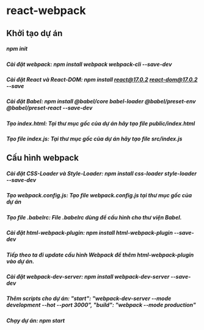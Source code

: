 # react-webpack

## Khởi tạo dự án
##### npm init
##### Cài đặt webpack: npm install webpack webpack-cli --save-dev
##### Cài đặt React và React-DOM: npm install react@17.0.2 react-dom@17.0.2 --save
##### Cài đặt Babel: npm install @babel/core babel-loader @babel/preset-env @babel/preset-react --save-dev
##### Tạo index.html: Tại thư mục gốc của dự án hãy tạo file public/index.html
##### Tạo file index.js: Tại thư mục gốc của dự án hãy tạo file src/index.js

## Cấu hình webpack
##### Cài đặt CSS-Loader và Style-Loader: npm install css-loader style-loader --save-dev
##### Tạo webpack.config.js: Tạo file webpack.config.js tại thư mục gốc của dự án
##### Tạo file .babelrc: File .babelrc dùng để cấu hình cho thư viện Babel.
##### Cài đặt html-webpack-plugin: npm install html-webpack-plugin --save-dev
##### Tiếp theo ta đi update cấu hình Webpack để thêm html-webpack-plugin vào dự án.
##### Cài đặt webpack-dev-server: npm install webpack-dev-server --save-dev
##### Thêm scripts cho dự án: "start": "webpack-dev-server --mode development --hot --port 3000", "build": "webpack --mode production"
##### Chạy dự án: npm start
